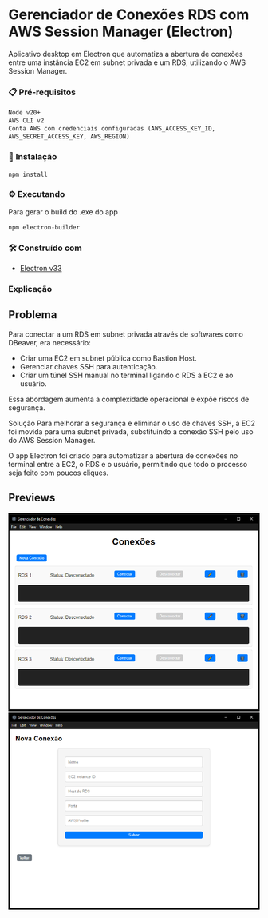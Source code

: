 # Gerenciador de Conexões RDS com AWS Session Manager (Electron)

Aplicativo desktop em Electron que automatiza a abertura de conexões entre uma instância EC2 em subnet privada e um RDS, utilizando o AWS Session Manager.  

### 📋 Pré-requisitos

```
Node v20+
AWS CLI v2
Conta AWS com credenciais configuradas (AWS_ACCESS_KEY_ID, AWS_SECRET_ACCESS_KEY, AWS_REGION)

```

### 🔧 Instalação

```
npm install
```

### ⚙️ Executando 

Para gerar o build do .exe do app
```
npm electron-builder
```

### 🛠️ Construído com

* [Electron v33](https://www.electronjs.org/blog/electron-33-0)

### Explicação

## Problema
Para conectar a um RDS em subnet privada através de softwares como DBeaver, era necessário:

- Criar uma EC2 em subnet pública como Bastion Host.
- Gerenciar chaves SSH para autenticação.
- Criar um túnel SSH manual no terminal ligando o RDS à EC2 e ao usuário.

Essa abordagem aumenta a complexidade operacional e expõe riscos de segurança.

Solução
Para melhorar a segurança e eliminar o uso de chaves SSH, a EC2 foi movida para uma subnet privada, substituindo a conexão SSH pelo uso do AWS Session Manager.

O app Electron foi criado para automatizar a abertura de conexões no terminal entre a EC2, o RDS e o usuário, permitindo que todo o processo seja feito com poucos cliques.

## Previews

![Diagrama do projeto](assets/app-conexoes.png)
![Diagrama do projeto](assets/app-nova-conexoes.png)
